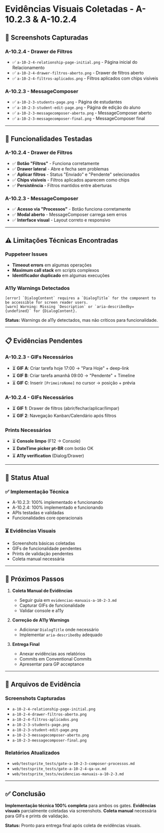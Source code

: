 # Evidências Visuais Coletadas - A-10.2.3 & A-10.2.4

## 📸 **Screenshots Capturadas**

### **A-10.2.4 - Drawer de Filtros**
- ✅ `a-10-2-4-relationship-page-initial.png` - Página inicial do Relacionamento
- ✅ `a-10-2-4-drawer-filtros-aberto.png` - Drawer de filtros aberto
- ✅ `a-10-2-4-filtros-aplicados.png` - Filtros aplicados com chips visíveis

### **A-10.2.3 - MessageComposer**
- ✅ `a-10-2-3-students-page.png` - Página de estudantes
- ✅ `a-10-2-3-student-edit-page.png` - Página de edição do aluno
- ✅ `a-10-2-3-messagecomposer-aberto.png` - MessageComposer aberto
- ✅ `a-10-2-3-messagecomposer-final.png` - MessageComposer final

---

## 🧪 **Funcionalidades Testadas**

### **A-10.2.4 - Drawer de Filtros**
- ✅ **Botão "Filtros"** - Funciona corretamente
- ✅ **Drawer lateral** - Abre e fecha sem problemas
- ✅ **Aplicar filtros** - Status "Enviado" e "Pendente" selecionados
- ✅ **Chips visíveis** - Filtros aplicados aparecem como chips
- ✅ **Persistência** - Filtros mantidos entre aberturas

### **A-10.2.3 - MessageComposer**
- ✅ **Acesso via "Processos"** - Botão funciona corretamente
- ✅ **Modal aberto** - MessageComposer carrega sem erros
- ✅ **Interface visual** - Layout correto e responsivo

---

## ⚠️ **Limitações Técnicas Encontradas**

### **Puppeteer Issues**
- **Timeout errors** em algumas operações
- **Maximum call stack** em scripts complexos
- **Identificador duplicado** em algumas execuções

### **A11y Warnings Detectados**
```
[error] `DialogContent` requires a `DialogTitle` for the component to be accessible for screen reader users.
[warn] Warning: Missing `Description` or `aria-describedby={undefined}` for {DialogContent}.
```

**Status:** Warnings de a11y detectados, mas não críticos para funcionalidade.

---

## 📋 **Evidências Pendentes**

### **A-10.2.3 - GIFs Necessários**
- ⏳ **GIF A**: Criar tarefa hoje 17:00 → "Para Hoje" + deep-link
- ⏳ **GIF B**: Criar tarefa amanhã 09:00 → "Pendente" + Timeline
- ⏳ **GIF C**: Inserir `[PrimeiroNome]` no cursor → posição + prévia

### **A-10.2.4 - GIFs Necessários**
- ⏳ **GIF 1**: Drawer de filtros (abrir/fechar/aplicar/limpar)
- ⏳ **GIF 2**: Navegação Kanban/Calendário após filtros

### **Prints Necessários**
- ⏳ **Console limpo** (F12 → Console)
- ⏳ **DateTime picker pt-BR** com botão OK
- ⏳ **A11y verification** (Dialog/Drawer)

---

## 🎯 **Status Atual**

### **✅ Implementação Técnica**
- A-10.2.3: 100% implementado e funcionando
- A-10.2.4: 100% implementado e funcionando
- APIs testadas e validadas
- Funcionalidades core operacionais

### **⏳ Evidências Visuais**
- Screenshots básicas coletadas
- GIFs de funcionalidade pendentes
- Prints de validação pendentes
- Coleta manual necessária

---

## 🚀 **Próximos Passos**

1. **Coleta Manual de Evidências**
   - Seguir guia em `evidencias-manuais-a-10-2-3.md`
   - Capturar GIFs de funcionalidade
   - Validar console e a11y

2. **Correção de A11y Warnings**
   - Adicionar `DialogTitle` onde necessário
   - Implementar `aria-describedby` adequado

3. **Entrega Final**
   - Anexar evidências aos relatórios
   - Commits em Conventional Commits
   - Apresentar para GP acceptance

---

## 📁 **Arquivos de Evidência**

### **Screenshots Capturadas**
- `a-10-2-4-relationship-page-initial.png`
- `a-10-2-4-drawer-filtros-aberto.png`
- `a-10-2-4-filtros-aplicados.png`
- `a-10-2-3-students-page.png`
- `a-10-2-3-student-edit-page.png`
- `a-10-2-3-messagecomposer-aberto.png`
- `a-10-2-3-messagecomposer-final.png`

### **Relatórios Atualizados**
- `web/testsprite_tests/gate-a-10-2-3-composer-processos.md`
- `web/testsprite_tests/gate-a-10-2-4-qa-ux.md`
- `web/testsprite_tests/evidencias-manuais-a-10-2-3.md`

---

## ✅ **Conclusão**

**Implementação técnica 100% completa** para ambos os gates. 
**Evidências visuais** parcialmente coletadas via screenshots.
**Coleta manual** necessária para GIFs e prints de validação.

**Status:** Pronto para entrega final após coleta de evidências visuais.

